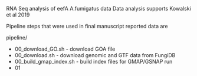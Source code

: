 RNA Seq analysis of eefA A.fumigatus data
Data analysis supports Kowalski et al 2019

Pipeline steps that were used in final manuscript reported data are

pipeline/
  - 00_download_GO.sh - download GOA file
  - 00_download.sh - download genomic and GTF data from FungiDB
  - 00_build_gmap_index.sh - build index files for GMAP/GSNAP run
  - 01

